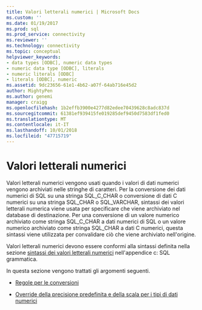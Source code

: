 ```yaml
---
title: Valori letterali numerici | Microsoft Docs
ms.custom: ''
ms.date: 01/19/2017
ms.prod: sql
ms.prod_service: connectivity
ms.reviewer: ''
ms.technology: connectivity
ms.topic: conceptual
helpviewer_keywords:
- data types [ODBC], numeric data types
- numeric data type [ODBC], literals
- numeric literals [ODBC]
- literals [ODBC], numeric
ms.assetid: 9dc23656-61e1-4b62-a07f-64ab716e45d2
author: MightyPen
ms.author: genemi
manager: craigg
ms.openlocfilehash: 1b2effb3900e4277d82edee70439628c8adc837d
ms.sourcegitcommit: 61381ef939415fe019285def9450d7583df1fed0
ms.translationtype: MT
ms.contentlocale: it-IT
ms.lasthandoff: 10/01/2018
ms.locfileid: "47715719"
---
```

# <a name="numeric-literals"></a>Valori letterali numerici
Valori letterali numerici vengono usati quando i valori di dati numerici vengono archiviati nelle stringhe di caratteri. Per la conversione dei dati numerici di SQL su una stringa SQL_C_CHAR o conversione di dati C numerici su una stringa SQL_CHAR o SQL_VARCHAR, sintassi dei valori letterali numerica viene usata per specificare che viene archiviato nel database di destinazione. Per una conversione di un valore numerico archiviato come stringa SQL_C_CHAR a dati numerici di SQL o un valore numerico archiviato come stringa SQL_CHAR a dati C numerici, questa sintassi viene utilizzata per convalidare ciò che viene archiviato nell'origine.  
  
 Valori letterali numerici devono essere conformi alla sintassi definita nella sezione [sintassi dei valori letterali numerici](../../../odbc/reference/appendixes/numeric-literal-syntax.md) nell'appendice c: SQL grammatica.  
  
 In questa sezione vengono trattati gli argomenti seguenti.  
  
-   [Regole per le conversioni](../../../odbc/reference/appendixes/rules-for-conversions.md)  
  
-   [Override della precisione predefinita e della scala per i tipi di dati numerici](../../../odbc/reference/appendixes/overriding-default-precision-and-scale-for-numeric-data-types.md)
